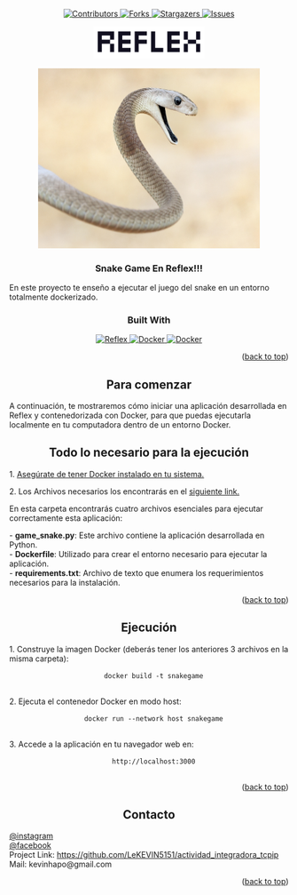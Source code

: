 <!-- Improved compatibility of back to top link: See: https://github.com/othneildrew/Best-README-Template/pull/73 -->

<a name="readme-top"></a>

<!-- Badges -->
<p align="center">
  <a href="https://github.com/LeKEVIN5151/actividad_integradora_tcpip">
    <img src="https://img.shields.io/github/contributors/LeKEVIN5151/actividad_integradora_tcpip.svg?style=for-the-badge" alt="Contributors">
  </a>
  <a href="https://github.com/LeKEVIN5151/actividad_integradora_tcpip/network/members">
    <img src="https://img.shields.io/github/forks/LeKEVIN5151/actividad_integradora_tcpip.svg?style=for-the-badge" alt="Forks">
  </a>
  <a href="https://github.com/LeKEVIN5151/actividad_integradora_tcpip/stargazers">
    <img src="https://img.shields.io/github/stars/LeKEVIN5151/actividad_integradora_tcpip.svg?style=for-the-badge" alt="Stargazers">
  </a>
  <a href="https://github.com/LeKEVIN5151/actividad_integradora_tcpip/issues">
    <img src="https://img.shields.io/github/issues/LeKEVIN5151/actividad_integradora_tcpip.svg?style=for-the-badge" alt="Issues">
  </a>
</p>

<!-- PROJECT LOGO -->

<div align="center">
<p align="center">
  <img src="/images/logo.png" alt="Logo REFLEX" width="200"/>

<div align="center">
  <a href="https://github.com/LeKEVIN5151/actividad_integradora_tcpip">
    <img src="images/snake.webp" alt="Snake Game" width="400" height="324">
  </a>
</p>
<h3 align="center">Snake Game En Reflex!!!</h3>

<p align="left">En este proyecto te enseño a ejecutar el juego del snake en un entorno totalmente dockerizado.</p>

<h3 align="center">Built With</h3>

<div align="center">
  <a href="https://reflex.dev/">
    <img src="https://img.shields.io/badge/Reflex-FF5733?style=for-the-badge&logo=reflex&logoColor=white" alt="Reflex">
  </a>
  <a href="https://www.docker.com/">
    <img src="https://img.shields.io/badge/Docker-2496ED?style=for-the-badge&logo=docker&logoColor=white" alt="Docker">
  </a>

  <a href="https://www.python.org/">
    <img src="https://img.shields.io/badge/Python-FFD43B?style=for-the-badge&logo=python&logoColor=black" alt="Docker">
  </a>
</div>

<p align="right">(<a href="#readme-top">back to top</a>)</p>

<!-- GETTING STARTED -->

<h2 align="center">Para comenzar</h2>

<p align="left">
A continuación, te mostraremos cómo iniciar una aplicación desarrollada en Reflex y contenedorizada con Docker, para que puedas ejecutarla localmente en tu computadora dentro de un entorno Docker.
</p>

<h2 align="center">Todo lo necesario para la ejecución</h2>

<p align="left">
  1. <a href="https://unrc.gitlab.io/labredes/Docker/Docker_Instalacion/">Asegúrate de tener Docker instalado en tu sistema.</a>
</p>

<p align="left">
  2. Los Archivos necesarios los encontrarás en el <a href="https://github.com/LeKEVIN5151/actividad_integradora_tcpip/tree/main/actividad_integradora_tcpip/apps">siguiente link.</a>
</p>

<p align="left">
  En esta carpeta encontrarás cuatro archivos esenciales para ejecutar correctamente esta aplicación:
</p>

<p align="left">
  - <strong>game_snake.py</strong>: Este archivo contiene la aplicación desarrollada en Python.<br>
  - <strong>Dockerfile</strong>: Utilizado para crear el entorno necesario para ejecutar la aplicación.<br>
  - <strong>requirements.txt</strong>: Archivo de texto que enumera los requerimientos necesarios para la instalación.
</p>

<p align="right">(<a href="#readme-top">back to top</a>)</p>

<h2 align="center">Ejecución</h2>

<p align="left">
  1. Construye la imagen Docker (deberás tener los anteriores 3 archivos en la misma carpeta):
  <pre>
  <code>docker build -t snakegame</code>
  </pre>
</p>

<p align="left">
  2. Ejecuta el contenedor Docker en modo host:
  <pre>
  <code>docker run --network host snakegame</code>
  </pre>
</p>

<p align="left">
  3. Accede a la aplicación en tu navegador web en:
  <pre>
  <code>http://localhost:3000</code>
  </pre>
</p>

<p align="right">(<a href="#readme-top">back to top</a>)</p>

<h2 align="center">Contacto</h2>

<p align="left">
  <a href="https://www.instagram.com/kevinhaponiuk/">@instagram</a><br>
  <a href="https://www.facebook.com/kevin.haponiuk/">@facebook</a><br>
  Project Link: <a href="https://github.com/LeKEVIN5151/actividad_integradora_tcpip">https://github.com/LeKEVIN5151/actividad_integradora_tcpip</a><br>
  Mail: kevinhapo@gmail.com
</p>

<p align="right">(<a href="#readme-top">back to top</a>)</p>
